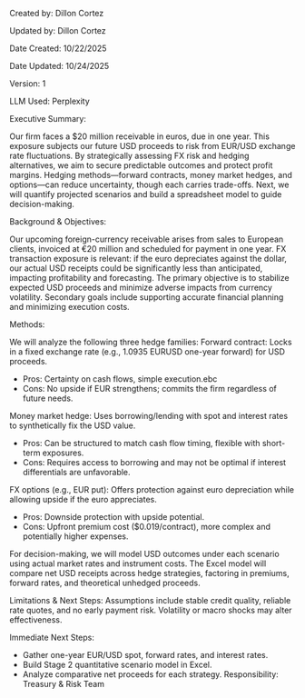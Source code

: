 Created by: Dillon Cortez

Updated by: Dillon Cortez	

Date Created: 10/22/2025

Date Updated: 10/24/2025

Version: 1

LLM Used: Perplexity


Executive Summary:

Our firm faces a $20 million receivable in euros, due in one year. This exposure subjects our future USD proceeds to risk from EUR/USD exchange rate fluctuations. By strategically assessing FX risk and hedging alternatives, we aim to secure predictable outcomes and protect profit margins. Hedging methods—forward contracts, money market hedges, and options—can reduce uncertainty, though each carries trade-offs. Next, we will quantify projected scenarios and build a spreadsheet model to guide decision-making.

Background & Objectives:

Our upcoming foreign-currency receivable arises from sales to European clients, invoiced at €20 million and scheduled for payment in one year. FX transaction exposure is relevant: if the euro depreciates against the dollar, our actual USD receipts could be significantly less than anticipated, impacting profitability and forecasting. The primary objective is to stabilize expected USD proceeds and minimize adverse impacts from currency volatility. Secondary goals include supporting accurate financial planning and minimizing execution costs.

Methods:

We will analyze the following three hedge families:
Forward contract: Locks in a fixed exchange rate (e.g., 1.0935 EURUSD one-year forward) for USD proceeds.
  - Pros: Certainty on cash flows, simple execution.ebc​
  - Cons: No upside if EUR strengthens; commits the firm regardless of future needs.

Money market hedge: Uses borrowing/lending with spot and interest rates to synthetically fix the USD value.
  - Pros: Can be structured to match cash flow timing, flexible with short-term exposures.​
  - Cons: Requires access to borrowing and may not be optimal if interest differentials are unfavorable.
    
FX options (e.g., EUR put): Offers protection against euro depreciation while allowing upside if the euro appreciates.
  - Pros: Downside protection with upside potential.
  - Cons: Upfront premium cost ($0.019/contract), more complex and potentially higher expenses.

For decision-making, we will model USD outcomes under each scenario using actual market rates and instrument costs. The Excel model will compare net USD receipts across hedge strategies, factoring in premiums, forward rates, and theoretical unhedged proceeds.

Limitations & Next Steps:
Assumptions include stable credit quality, reliable rate quotes, and no early payment risk. Volatility or macro shocks may alter effectiveness.

Immediate Next Steps:
  - Gather one-year EUR/USD spot, forward rates, and interest rates.
  - Build Stage 2 quantitative scenario model in Excel.
  - Analyze comparative net proceeds for each strategy.
Responsibility: Treasury & Risk Team
